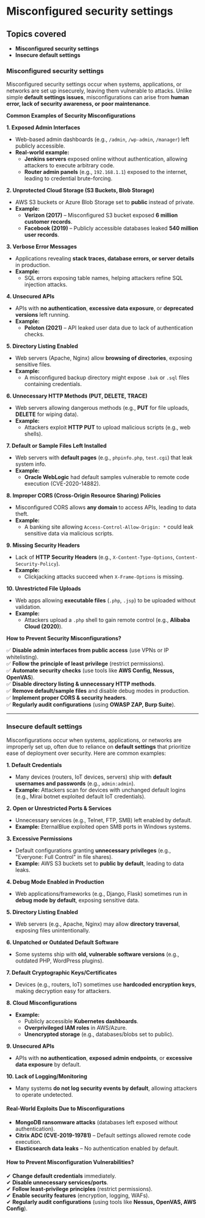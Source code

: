 # Misconfigured security settings

## Topics covered

* **Misconfigured security settings**
* **Insecure default settings**

### Misconfigured security settings

Misconfigured security settings occur when systems, applications, or networks are set up insecurely, leaving them vulnerable to attacks. Unlike simple **default settings issues**, misconfigurations can arise from **human error, lack of security awareness, or poor maintenance**.

**Common Examples of Security Misconfigurations**

**1. Exposed Admin Interfaces**

* Web-based admin dashboards (e.g., `/admin`, `/wp-admin`, `/manager`) left publicly accessible.
* **Real-world example:**
  * **Jenkins servers** exposed online without authentication, allowing attackers to execute arbitrary code.
  * **Router admin panels** (e.g., `192.168.1.1`) exposed to the internet, leading to credential brute-forcing.

**2. Unprotected Cloud Storage (S3 Buckets, Blob Storage)**

* AWS S3 buckets or Azure Blob Storage set to **public** instead of private.
* **Example:**
  * **Verizon (2017)** – Misconfigured S3 bucket exposed **6 million customer records**.
  * **Facebook (2019)** – Publicly accessible databases leaked **540 million user records**.

**3. Verbose Error Messages**

* Applications revealing **stack traces, database errors, or server details** in production.
* **Example:**
  * SQL errors exposing table names, helping attackers refine SQL injection attacks.

**4. Unsecured APIs**

* APIs with **no authentication**, **excessive data exposure**, or **deprecated versions** left running.
* **Example:**
  * **Peloton (2021)** – API leaked user data due to lack of authentication checks.

**5. Directory Listing Enabled**

* Web servers (Apache, Nginx) allow **browsing of directories**, exposing sensitive files.
* **Example:**
  * A misconfigured backup directory might expose `.bak` or `.sql` files containing credentials.

**6. Unnecessary HTTP Methods (PUT, DELETE, TRACE)**

* Web servers allowing dangerous methods (e.g., **PUT** for file uploads, **DELETE** for wiping data).
* **Example:**
  * Attackers exploit **HTTP PUT** to upload malicious scripts (e.g., web shells).

**7. Default or Sample Files Left Installed**

* Web servers with **default pages** (e.g., `phpinfo.php`, `test.cgi`) that leak system info.
* **Example:**
  * **Oracle WebLogic** had default samples vulnerable to remote code execution (CVE-2020-14882).

**8. Improper CORS (Cross-Origin Resource Sharing) Policies**

* Misconfigured CORS allows **any domain** to access APIs, leading to data theft.
* **Example:**
  * A banking site allowing `Access-Control-Allow-Origin: *` could leak sensitive data via malicious scripts.

**9. Missing Security Headers**

* Lack of **HTTP Security Headers** (e.g., `X-Content-Type-Options`, `Content-Security-Policy`).
* **Example:**
  * Clickjacking attacks succeed when `X-Frame-Options` is missing.

**10. Unrestricted File Uploads**

* Web apps allowing **executable files** (`.php`, `.jsp`) to be uploaded without validation.
* **Example:**
  * Attackers upload a `.php` shell to gain remote control (e.g., **Alibaba Cloud (2020)**).

**How to Prevent Security Misconfigurations?**

✅ **Disable admin interfaces from public access** (use VPNs or IP whitelisting).\
✅ **Follow the principle of least privilege** (restrict permissions).\
✅ **Automate security checks** (use tools like **AWS Config, Nessus, OpenVAS**).\
✅ **Disable directory listing & unnecessary HTTP methods**.\
✅ **Remove default/sample files** and disable debug modes in production.\
✅ **Implement proper CORS & security headers**.\
✅ **Regularly audit configurations** (using **OWASP ZAP, Burp Suite**).

***

### Insecure default settings

Misconfigurations occur when systems, applications, or networks are improperly set up, often due to reliance on **default settings** that prioritize ease of deployment over security. Here are common examples:

**1. Default Credentials**

* Many devices (routers, IoT devices, servers) ship with **default usernames and passwords** (e.g., `admin:admin`).
* **Example:** Attackers scan for devices with unchanged default logins (e.g., Mirai botnet exploited default IoT credentials).

**2. Open or Unrestricted Ports & Services**

* Unnecessary services (e.g., Telnet, FTP, SMB) left enabled by default.
* **Example:** EternalBlue exploited open SMB ports in Windows systems.

**3. Excessive Permissions**

* Default configurations granting **unnecessary privileges** (e.g., "Everyone: Full Control" in file shares).
* **Example:** AWS S3 buckets set to **public by default**, leading to data leaks.

**4. Debug Mode Enabled in Production**

* Web applications/frameworks (e.g., Django, Flask) sometimes run in **debug mode by default**, exposing sensitive data.

**5. Directory Listing Enabled**

* Web servers (e.g., Apache, Nginx) may allow **directory traversal**, exposing files unintentionally.

**6. Unpatched or Outdated Default Software**

* Some systems ship with **old, vulnerable software versions** (e.g., outdated PHP, WordPress plugins).

**7. Default Cryptographic Keys/Certificates**

* Devices (e.g., routers, IoT) sometimes use **hardcoded encryption keys**, making decryption easy for attackers.

**8. Cloud Misconfigurations**

* **Example:**
  * Publicly accessible **Kubernetes dashboards**.
  * **Overprivileged IAM roles** in AWS/Azure.
  * **Unencrypted storage** (e.g., databases/blobs set to public).

**9. Unsecured APIs**

* APIs with **no authentication**, **exposed admin endpoints**, or **excessive data exposure** by default.

**10. Lack of Logging/Monitoring**

* Many systems **do not log security events by default**, allowing attackers to operate undetected.

#### **Real-World Exploits Due to Misconfigurations**

* **MongoDB ransomware attacks** (databases left exposed without authentication).
* **Citrix ADC (CVE-2019-19781)** – Default settings allowed remote code execution.
* **Elasticsearch data leaks** – No authentication enabled by default.

#### **How to Prevent Misconfiguration Vulnerabilities?**

✔ **Change default credentials** immediately.\
✔ **Disable unnecessary services/ports**.\
✔ **Follow least-privilege principles** (restrict permissions).\
✔ **Enable security features** (encryption, logging, WAFs).\
✔ **Regularly audit configurations** (using tools like **Nessus, OpenVAS, AWS Config**).
